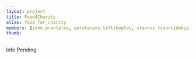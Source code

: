 ```yaml
---
layout: project
title: Food4Charity
alias: food_for_charity
members: [john_prantalos, polykarpos_tiftikoglou, stavros_tsourlidakis]
thumb:
---
```

Info Pending
